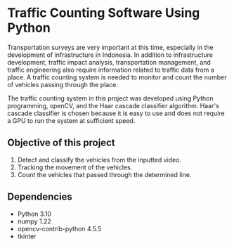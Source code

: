 # Traffic Counting Software Using Python

Transportation surveys are very important at this time, especially in the development of infrastructure in Indonesia. In addition to infrastructure development, traffic impact analysis, transportation management, and traffic engineering also require information related to traffic data from a place. A traffic counting system is needed to monitor and count the number of vehicles passing through the place.

The traffic counting system in this project was developed using Python programming, openCV, and the Haar cascade classifier algorithm. Haar's cascade classifier is chosen because it is easy to use and does not require a GPU to run the system at sufficient speed.

## Objective of this project
1. Detect and classify the vehicles from the inputted video.
2. Tracking the movement of the vehicles.
3. Count the vehicles that passed through the determined line.

## Dependencies
- Python 3.10
- numpy 1.22
- opencv-contrib-python 4.5.5
- tkinter
